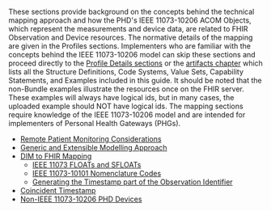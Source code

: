 
These sections provide background on the concepts behind the technical mapping approach and how the PHD's IEEE 11073-10206 ACOM Objects, which represent the measurements and device data, are related to FHIR Observation and Device resources. The normative details of the mapping are given in the Profiles sections. Implementers who are familiar with the concepts behind the IEEE 11073-10206 model can skip these sections and proceed directly to the [Profile Details sections](ProfilesOverview.html) or the [artifacts chapter](artifacts.html) which lists all the Structure Definitions, Code Systems, Value Sets, Capability Statements, and Examples included in this guide. It should be noted that the non-Bundle examples illustrate the resources once on the FHIR server. These examples will always have logical ids, but in many cases, the uploaded example should NOT have logical ids.
The mapping sections require knowledge of the IEEE 11073-10206 model and are intended for implementers of Personal Health Gateways (PHGs).

 - [Remote Patient Monitoring Considerations](RemotePatientMonitoringConsiderations.html)
 - [Generic and Extensible Modelling Approach](GenericModel.html)
 - [DIM to FHIR Mapping](DIMtoFHIRMapping.html)
   - [IEEE 11073 FLOATs and SFLOATs](MderFLOATsandSFLOATs.html)
   - [IEEE 11073-10101 Nomenclature Codes](Nomenclaturecodes.html)
   - [Generating the Timestamp part of the Observation Identifier](GeneratingtheTimeStampPartIdentifier.html)
 - [Coincident Timestamp](CoincidentTimeStamp.html) 
 - [Non-IEEE 11073-10206 PHD Devices](Non11073PHDDevices.html)

